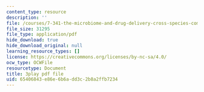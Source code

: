 ```yaml
---
content_type: resource
description: ''
file: /courses/7-341-the-microbiome-and-drug-delivery-cross-species-communication-in-health-and-disease-spring-2018/65406843e86e6b6add3c2b8a2ffb7234_blD8f7MOhFQ.pdf
file_size: 31295
file_type: application/pdf
hide_download: true
hide_download_original: null
learning_resource_types: []
license: https://creativecommons.org/licenses/by-nc-sa/4.0/
ocw_type: OCWFile
resourcetype: Document
title: 3play pdf file
uid: 65406843-e86e-6b6a-dd3c-2b8a2ffb7234
---
```

